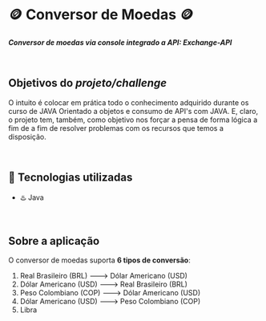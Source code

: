 <h1>🪙 Conversor de Moedas 🪙</h1>
<p><strong><em>Conversor de moedas via console integrado a API: Exchange-API</em></strong></p>

<br>

<h2>Objetivos do <em>projeto/challenge</em></h2>

<p>
O intuito é colocar em prática todo o conhecimento
adquirido durante os curso de JAVA Orientado a objetos
e consumo de API's com JAVA. E, claro, o projeto tem, também,
como objetivo nos forçar a pensa de forma lógica a fim de
a fim de resolver problemas com os recursos que temos a disposição.
</p>

<br>

<h2>🚀 Tecnologias utilizadas</h2>
<ul>
  <li>♨️ Java</li>
</ul>

<br>

<h2>Sobre a aplicação</h2>
<p>O conversor de moedas suporta <strong>6 tipos de conversão</strong>:</p>

<ol>
  <li>Real Brasileiro (BRL) ---> Dólar Americano (USD)</li>
  <li>Dólar Americano (USD) ---> Real Brasileiro (BRL)</li>
  <li>Peso Colombiano (COP) ---> Dólar Americano (USD)</li>
  <li>Dólar Americano (USD) ---> Peso Colombiano (COP)</li>
  <li>Libra</li>
</ol>


